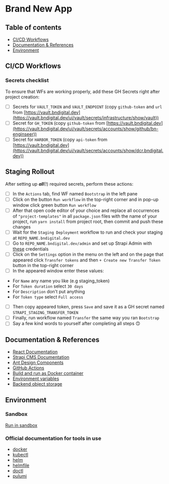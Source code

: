 # Brand New App

## Table of contents

- [CI/CD Workflows](#cicd-workflows)
- [Documentation & References](#documentation--references)
- [Environment](#environment)

## CI/CD Workflows

### Secrets checklist

To ensure that WFs are working properly, add these GH Secrets right after project creation:
- [ ] Secrets for `VAULT_TOKEN` and `VAULT_ENDPOINT` (copy `github-token` and `url` from [https://vault.bndigital.dev](https://vault.bndigital.dev/ui/vault/secrets/infrastructure/show/vault))
- [ ] Secret for `GH_TOKEN` (copy `github-token` from [https://vault.bndigital.dev](https://vault.bndigital.dev/ui/vault/secrets/accounts/show/github/bn-enginseer))
- [ ] Secret for `HARBOR_TOKEN` (copy `api-token` from [https://vault.bndigital.dev](https://vault.bndigital.dev/ui/vault/secrets/accounts/show/dcr.bndigital.dev))

## Staging Rollout

After setting up **_all_**(!) required secrets, perform these actions:
- [ ] In the `Actions` tab, find WF named `Bootstrap` in the left pane
- [ ] Click on the button `Run workflow` in the top-right corner and in pop-up window click green button `Run workflow`
- [ ] After that open code editor of your choice and replace all occurrences of `"project-templates"` in all `package.json` files with the name of your project, run `yarn install` from project root, then commit and push these changes
- [ ] Wait for the `Staging Deployment` workflow to run and check your staging at `REPO_NAME.bndigital.dev`
- [ ] Go to `REPO_NAME.bndigital.dev/admin` and set up Strapi Admin with [these](https://vault.bndigital.dev/ui/vault/secrets/templates/show/project/staging/strapi) credentials
- [ ] Click on the `Settings` option in the menu on the left and on the page that appeared click `Transfer tokens` and then `+ Create new Transfer Token` button in the top-right corner
- [ ] In the appeared window enter these values:
- For `Name` any name you like (e.g staging_token)
- For `Token duration` select `30 days`
- For `Description` don't put anything
- For `Token type` select `Full access`
- [ ] Then copy appeared token, press `Save` and save it as a GH secret named `STRAPI_STAGING_TRANSFER_TOKEN`
- [ ] Finally, run workflow named `Transfer` the same way you ran `Bootstrap`
- [ ] Say a few kind words to yourself after completing all steps 🙃
 
## Documentation & References

- [React Documentation](https://react.dev/reference/react)
- [Strapi CMS Documentation](https://docs.strapi.io/developer-docs/latest/getting-started/introduction.html)
- [Ant Design Components](https://ant.design/components/overview/)
- [GitHub Actions](https://docs.github.com/en/actions)
- [Build and run as Docker container](docs/docker.md)
- [Environment variables](docs/env-variables.md)
- [Backend object storage](docs/storage.md)

## Environment

### Sandbox

[Run in sandbox](https://codesandbox.io/p/github/bn-digital/project-templates/latest)

### Official documentation for tools in use

- [docker](https://docs.docker.com/)
- [kubectl](https://github.com/kubernetes/kubectl)
- [helm](https://github.com/helm/helm)
- [helmfile](https://github.com/helmfile/helmfile)
- [doctl](https://github.com/digitalocean/doctl)
- [pulumi](https://github.com/pulumi/pulumi)
